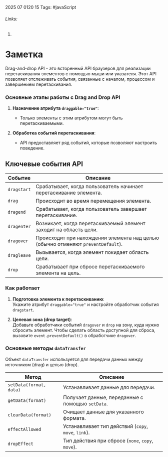 2025 07 0120 15
Tags: #javaScript 
###### Links: 
1) 
# Заметка
Drag-and-drop API - это всторенный API браузеров для реализации перетаскивания элементов с помощью мыши или указателя. Этот API позволяет отслеживать события, связанные с началом, процессом и завершением перетаскивания.
### Основные этапы работы с Drag and Drop API

1. **Назначение атрибута `draggable="true"`**:
    
    - Только элементы с этим атрибутом могут быть перетаскиваемыми.
        
2. **Обработка событий перетаскивания**:
    
    - API предоставляет ряд событий, которые позволяют настроить поведение.

## Ключевые события API
|Событие|Описание|
|---|---|
|`dragstart`|Срабатывает, когда пользователь начинает перетаскивание элемента.|
|`drag`|Происходит во время перемещения элемента.|
|`dragend`|Срабатывает, когда пользователь завершает перетаскивание.|
|`dragenter`|Возникает, когда перетаскиваемый элемент заходит на область цели.|
|`dragover`|Происходит при нахождении элемента над целью (обычно отменяют `preventDefault`).|
|`dragleave`|Вызывается, когда элемент покидает область цели.|
|`drop`|Срабатывает при сбросе перетаскиваемого элемента на цель.|
### Как работает

1. **Подготовка элемента к перетаскиванию**:  
    Укажите атрибут `draggable="true"` и настройте обработчик события `dragstart`.
    
2. **Целевая зона (drop target)**:  
    Добавьте обработчики событий `dragover` и `drop` на зону, куда нужно сбросить элемент. Чтобы сделать область доступной для сброса, вызовите `event.preventDefault()` в обработчике `dragover`.
### Основные методы `dataTransfer`

Объект `dataTransfer` используется для передачи данных между источником (drag) и целью (drop).

|Метод|Описание|
|---|---|
|`setData(format, data)`|Устанавливает данные для передачи.|
|`getData(format)`|Получает данные, переданные с помощью `setData`.|
|`clearData(format)`|Очищает данные для указанного формата.|
|`effectAllowed`|Устанавливает тип действий (`copy`, `move`, `link`).|
|`dropEffect`|Тип действия при сбросе (`none`, `copy`, `move`).|